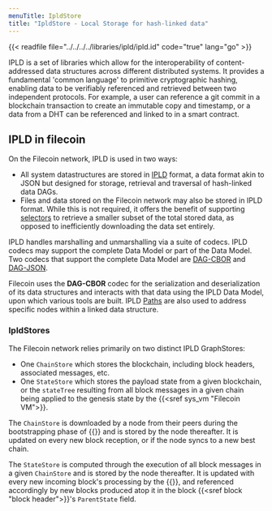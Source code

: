 ```yaml
---
menuTitle: IpldStore
title: "IpldStore - Local Storage for hash-linked data"
---
```


{{< readfile file="../../../../libraries/ipld/ipld.id" code="true" lang="go" >}}

IPLD is a set of libraries which allow for the interoperability of content-addressed data structures across different distributed systems. It provides a fundamental 'common language' to primitive cryptographic hashing, enabling data to be verifiably referenced and retrieved between two independent protocols. For example, a user can reference a git commit in a blockchain transaction to create an immutable copy and timestamp, or a data from a DHT can be referenced and linked to in a smart contract. 


## IPLD in filecoin

On the Filecoin network, IPLD is used in two ways:

- All system datastructures are stored in [IPLD](https://ipld.io) format, a data format akin to JSON but designed for storage, retrieval and traversal of hash-linked data DAGs.
- Files and data stored on the Filecoin network may also be stored in IPLD format. While this is not required, it offers the benefit of supporting [selectors](https://github.com/ipld/specs/blob/master/selectors/selectors.md) to retrieve a smaller subset of the total stored data, as opposed to inefficiently downloading the data set entirely.

IPLD handles marshalling and unmarshalling via a suite of codecs. IPLD codecs may support the complete Data Model or part of the Data Model. Two codecs that support the complete Data Model are [DAG-CBOR](https://github.com/ipld/specs/blob/master/block-layer/codecs/dag-cbor.md) and [DAG-JSON](https://github.com/ipld/specs/blob/master/block-layer/codecs/dag-json.md). 

Filecoin uses the **DAG-CBOR** codec for the serialization and deserialization of its data structures and interacts with that data using the IPLD Data Model, upon which various tools are built. IPLD [Paths](https://github.com/ipld/specs/blob/master/data-model-layer/paths.md) are also used to address specific nodes within a linked data structure.

### IpldStores

The Filecoin network relies primarily on two distinct IPLD GraphStores:

- One `ChainStore` which stores the blockchain, including block headers, associated messages, etc.
- One `StateStore` which stores the payload state from a given blockchain, or the `stateTree` resulting from all block messages in a given chain being applied to the genesis state by the {{<sref sys_vm "Filecoin VM">}}.

The `ChainStore` is downloaded by a node from their peers during the bootstrapping phase of {{<sref chain_sync>}} and is stored by the node thereafter. It is updated on every new block reception, or if the node syncs to a new best chain.

The `StateStore` is computed through the execution of all block messages in a given `ChainStore` and is stored by the node thereafter. It is updated with every new incoming block's processing by the {{<sref vm_interpreter>}}, and referenced accordingly by new blocks produced atop it in the block {{<sref block "block header">}}'s `ParentState` field.
